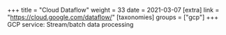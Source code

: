 +++
title = "Cloud Dataflow"
weight = 33
date = 2021-03-07
[extra]
link = "https://cloud.google.com/dataflow/"
[taxonomies]
groups = ["gcp"]
+++
GCP service: Stream/batch data processing

